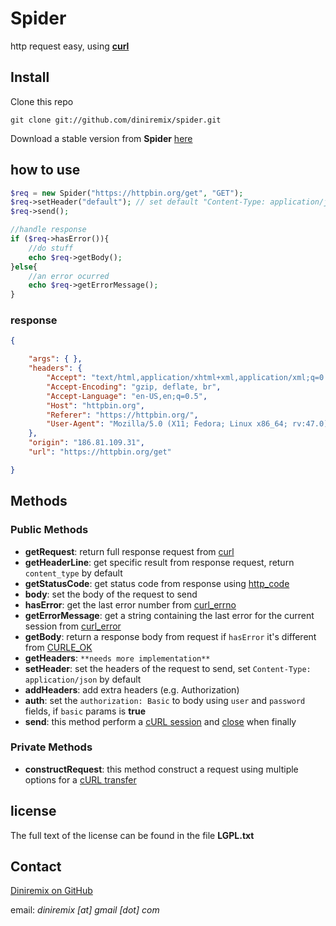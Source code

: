 # Spider
http request easy, using [**curl**](http://php.net/manual/en/book.curl.php)

## Install
Clone this repo

    git clone git://github.com/diniremix/spider.git


Download a stable version from **Spider** [here](https://github.com/diniremix/spider/archive/master.zip)


## how to use

```php
$req = new Spider("https://httpbin.org/get", "GET");
$req->setHeader("default"); // set default "Content-Type: application/json"
$req->send();

//handle response
if ($req->hasError()){
	//do stuff
    echo $req->getBody();
}else{
	//an error ocurred
    echo $req->getErrorMessage();
}
```


### response
```json
{

    "args": { },
    "headers": {
        "Accept": "text/html,application/xhtml+xml,application/xml;q=0.9,*/*;q=0.8",
        "Accept-Encoding": "gzip, deflate, br",
        "Accept-Language": "en-US,en;q=0.5",
        "Host": "httpbin.org",
        "Referer": "https://httpbin.org/",
        "User-Agent": "Mozilla/5.0 (X11; Fedora; Linux x86_64; rv:47.0) Gecko/20100101 Firefox/47.0"
    },
    "origin": "186.81.109.31",
    "url": "https://httpbin.org/get"

}
```


## Methods

### Public Methods

- **getRequest**: return full response request from [curl](http://php.net/manual/en/book.curl.php)
- **getHeaderLine**: get specific result from response request, return `content_type` by default
- **getStatusCode**: get status code from response using [http_code](http://php.net/manual/en/function.curl-getinfo.php)
- **body**: set the body of the request to send
- **hasError**: get the last error number from [curl_errno](http://php.net/manual/en/function.curl-errno.php)
- **getErrorMessage**: get a string containing the last error for the current session from [curl_error](http://php.net/manual/en/function.curl-error.php)
- **getBody**: return a response body from request if `hasError` it's different from [CURLE_OK](http://php.net/manual/en/curl.constants.php)
- **getHeaders**: `**needs more implementation**`
- **setHeader**: set the headers of the request to send, set `Content-Type: application/json` by default
- **addHeaders**: add extra headers (e.g. Authorization)
- **auth**: set the `authorization: Basic` to body using `user` and `password` fields, if `basic` params is **true**
- **send**: this method perform a [cURL session](http://php.net/manual/en/function.curl-exec.php) and [close](http://php.net/manual/en/function.curl-close.php) when finally

### Private Methods

- **constructRequest**: this method construct a request using multiple options for a [cURL transfer](http://php.net/manual/en/function.curl-setopt-array.php)


## license
The full text of the license can be found in the file **LGPL.txt**


## Contact
[Diniremix on GitHub](https://github.com/diniremix)

email: *diniremix [at] gmail [dot] com*

